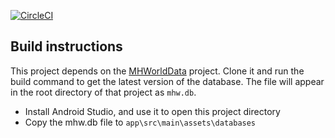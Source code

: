[![CircleCI](https://circleci.com/gh/gatheringhallstudios/MHWorldDatabase/tree/master.svg?style=svg)](https://circleci.com/gh/gatheringhallstudios/MHWorldDatabase/tree/master)
## Build instructions

This project depends on the [MHWorldData](https://github.com/CarlosFdez/MHWorldData) project. Clone it and run the build command to get the latest version of the database. The file will appear in the root directory of that project as `mhw.db`.

- Install Android Studio, and use it to open this project directory
- Copy the mhw.db file to `app\src\main\assets\databases`
